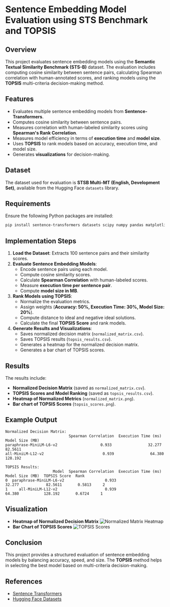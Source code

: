 # Sentence Embedding Model Evaluation using STS Benchmark and TOPSIS

## Overview
This project evaluates sentence embedding models using the **Semantic Textual Similarity Benchmark (STS-B)** dataset. The evaluation includes computing cosine similarity between sentence pairs, calculating Spearman correlation with human-annotated scores, and ranking models using the **TOPSIS** multi-criteria decision-making method.

## Features
- Evaluates multiple sentence embedding models from **Sentence-Transformers**.
- Computes cosine similarity between sentence pairs.
- Measures correlation with human-labeled similarity scores using **Spearman's Rank Correlation**.
- Measures model efficiency in terms of **execution time** and **model size**.
- Uses **TOPSIS** to rank models based on accuracy, execution time, and model size.
- Generates **visualizations** for decision-making.

## Dataset
The dataset used for evaluation is **STSB Multi-MT (English, Development Set)**, available from the Hugging Face `datasets` library.

## Requirements
Ensure the following Python packages are installed:

```bash
pip install sentence-transformers datasets scipy numpy pandas matplotlib seaborn
```

## Implementation Steps
1. **Load the Dataset**: Extracts 100 sentence pairs and their similarity scores.
2. **Evaluate Sentence Embedding Models**:
   - Encode sentence pairs using each model.
   - Compute cosine similarity scores.
   - Calculate **Spearman Correlation** with human-labeled scores.
   - Measure **execution time per sentence pair**.
   - Compute **model size in MB**.
3. **Rank Models using TOPSIS**:
   - Normalize the evaluation metrics.
   - Assign weights (**Accuracy: 50%, Execution Time: 30%, Model Size: 20%**).
   - Compute distance to ideal and negative ideal solutions.
   - Calculate the final **TOPSIS Score** and rank models.
4. **Generate Results and Visualizations**:
   - Saves normalized decision matrix (`normalized_matrix.csv`).
   - Saves TOPSIS results (`topsis_results.csv`).
   - Generates a heatmap for the normalized decision matrix.
   - Generates a bar chart of TOPSIS scores.

## Results
The results include:
- **Normalized Decision Matrix** (saved as `normalized_matrix.csv`).
- **TOPSIS Scores and Model Ranking** (saved as `topsis_results.csv`).
- **Heatmap of Normalized Metrics** (`normalized_matrix.png`).
- **Bar chart of TOPSIS Scores** (`topsis_scores.png`).

## Example Output
```plaintext
Normalized Decision Matrix:
                            Spearman Correlation  Execution Time (ms)  Model Size (MB)
paraphrase-MiniLM-L6-v2                   0.933                32.277            82.5611
all-MiniLM-L12-v2                          0.939                64.380           128.192

TOPSIS Results:
                     Model  Spearman Correlation  Execution Time (ms)  Model Size (MB)  TOPSIS Score  Rank
0  paraphrase-MiniLM-L6-v2                  0.933                32.277            82.5611       0.5813     2
1     all-MiniLM-L12-v2                     0.939                64.380           128.192       0.6724     1
```

## Visualization
- **Heatmap of Normalized Decision Matrix**
  ![Normalized Matrix Heatmap](normalized_matrix.png)
- **Bar Chart of TOPSIS Scores**
  ![TOPSIS Scores](topsis_scores.png)

## Conclusion
This project provides a structured evaluation of sentence embedding models by balancing accuracy, speed, and size. The **TOPSIS** method helps in selecting the best model based on multi-criteria decision-making.

## References
- [Sentence Transformers](https://www.sbert.net/)
- [Hugging Face Datasets](https://huggingface.co/docs/datasets/)

